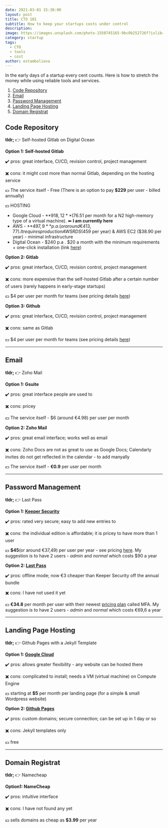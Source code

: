 ```yaml
---
date: 2021-03-01 15:38:00
layout: post
title: CTO 101
subtitle: How to keep your startups costs under control
description: 
image: https://images.unsplash.com/photo-1550745165-9bc0b252726f?ixlib=rb-1.2.1&ixid=MXwxMjA3fDB8MHxwaG90by1wYWdlfHx8fGVufDB8fHw%3D&auto=format&fit=crop&w=1350&q=80
category: startup
tags:
  - CTO
  - tools
  - cost
author: estambolieva
---
```


In the early days of a startup every cent counts. Here is how to stretch the money while using reliable tools and services.

1. [Code Repository](#code-repo)
2. [Email](#email)
3. [Password Management](#psw-mana)
3. [Landing Page Hosting](#websie-hosting)
4. [Domain Registrat](#domain)


## Code Repository <a name="code-repo"></a>


**tldr;** 👉 Self-hosted Gitlab on Digital Ocean 


**Option 1: Self-hosted Gitlab**

✔️ pros: great interface, CI/CD, revision control, project management

✖️ cons: it might cost more than normal Gitlab, depending on the hosting service

💵 The service itself - Free (There is an option to pay **$229** per user - billed annually)

💵 HOSTING 
- Google Cloud - **$918,12**  ($76.51 per month for a N2 high-memory type of a virtual machine). ⬅ **I am currently here**
- AWS - **$497,9** p.a. (or around €413,77). It requires production AWS RDS ($459 per year) & AWS EC2 ($38.90 per year) - minimal infrastructure
- Digital Ocean - $240 p.a . $20 a month with the minimum requirements + one-click installation (link [here](https://www.digitalocean.com/?refcode=d58840562553&utm_campaign=Referral_Invite&utm_medium=Referral_Program&utm_source=CopyPaste))



**Option 2: Gitlab**


✔️ pros: great interface, CI/CD, revision control, project management

✖️ cons: more expensive than the self-hosted Gitlab after a certain number of users (rarely happens in early-stage startups)

💵 $4 per user per month for teams (see pricing details [here](https://github.com/pricing#feature-comparison))




**Option 3: Github**

✔️ pros: great interface, CI/CD, revision control, project management

✖️ cons: same as Gitlab

💵 $4 per user per month for teams (see pricing details [here](https://github.com/pricing#feature-comparison))

---

## Email <a name="email"></a>


**tldr;** 👉 Zoho Mail 


**Option 1: Gsuite**

✔️ pros: great interface people are used to 

✖️ cons: pricey

💵 The service itself - $6 (around €4.98) per user per month 



**Option 2: Zoho Mail**

✔️ pros: great email interface; works well as email

✖️ cons: Zoho Docs are not as great to use as Google Docs; Calendarly invites do not get reflected in the calendar - to add manyally

💵 The service itself - **€0.9** per user per month

---


## Password Management <a name="psw-mana"></a>


**tldr;** 👉 Last Pass 


**Option 1: [Keeper Security](https://www.keepersecurity.com/)**

✔️ pros: rated very secure; easy to add new entries to 

✖️ cons: the individual edition is affordable; it is pricey to have more than 1 user

💵 **$45**(or around €37,49) per user per year - see pricing [here](https://www.keepersecurity.com/pricing.html?t=b). My suggestion is to have 2 users - *admin* and *normal* which costs $90 a year



**Option 2: [Last Pass](https://www.lastpass.com/)**

✔️ pros: offline mode; now €3 cheaper than Keeper Security off the annual bundle

✖️ cons: I have not used it yet

💵 **€34.8** per month per user with their newest [pricing plan](https://www.lastpass.com/pricing) called MFA. My suggestion is to have 2 users - *admin* and *normal* which costs €69,6 a year


---

## Landing Page Hosting <a name="websie-hosting"></a>


**tldr;** 👉 Github Pages with a Jekyll Template



**Option 1: [Google Cloud](https://cloud.google.com/)**


✔️ pros: allows greater flexibility - any website can be hosted there

✖️ cons: complicated to install; needs a VM (virtual machine) on Compute Engine

💵 starting at **$5** per month per landing page (for a simple & small Wordpress website)



**Option 2: [Github Pages](https://pages.github.com/)** 


✔️ pros: custom domains; secure connection; can be set up in 1 day or so

✖️ cons: Jekyll templates only

💵 free


---

## Domain Registrat <a name="domain"></a>


**tldr;** 👉 Namecheap



**Option1: NameCheap**


✔️ pros: intuitive interface

✖️ cons: I have not found any yet

💵 sells domains as cheap as **$3.99** per year






